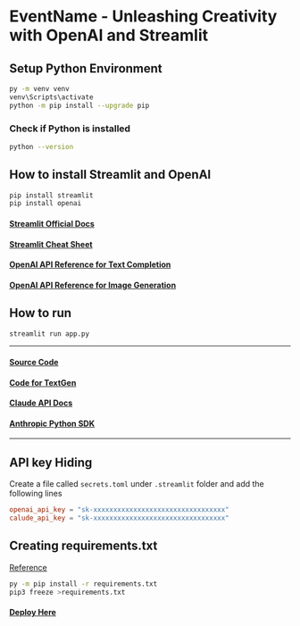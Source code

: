 # EventName - Unleashing Creativity with OpenAI and Streamlit

## Setup Python Environment

```bash
py -m venv venv
venv\Scripts\activate
python -m pip install --upgrade pip
```

### Check if Python is installed

```bash
python --version
```

## How to install Streamlit and OpenAI

```bash
pip install streamlit
pip install openai

```

#### [Streamlit Official Docs](https://docs.streamlit.io/library/api-reference/write-magic)

#### [Streamlit Cheat Sheet](https://cheatsheet.streamlit.app/)

#### [OpenAI API Reference for Text Completion](https://platform.openai.com/docs/api-reference/completions)

#### [OpenAI API Reference for Image Generation](https://platform.openai.com/docs/api-reference/completions)

## How to run

```bash
streamlit run app.py
```

---

#### [Source Code](https://github.com/myselfshravan/GDSE-Event-by-Team-1)

#### [Code for TextGen](https://github.com/githubhosting/Streamlit-Demo/blob/main/textgen.py)

#### [Claude API Docs](https://docs.anthropic.com/claude/reference/getting-started-with-the-api)

#### [Anthropic Python SDK](https://github.com/anthropics/anthropic-sdk-python)

---

## API key Hiding

Create a file called `secrets.toml` under `.streamlit` folder and add the following lines

```toml
openai_api_key = "sk-xxxxxxxxxxxxxxxxxxxxxxxxxxxxxxxxx"
calude_api_key = "sk-xxxxxxxxxxxxxxxxxxxxxxxxxxxxxxxxx"
```

## Creating requirements.txt

[Reference](https://pip.pypa.io/en/stable/user_guide/#requirements-files)

```bash
py -m pip install -r requirements.txt
pip3 freeze >requirements.txt
```

#### [Deploy Here](https://share.streamlit.io/)
